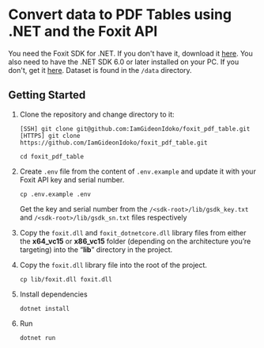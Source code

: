 # Convert data to PDF Tables using .NET and  the Foxit API

You need the Foxit SDK for .NET. If you don't have it, download it [here](https://developers.foxit.com/download/). You also need to have the .NET SDK 6.0 or later installed on your PC. If you don't, get it [here](https://dotnet.microsoft.com/en-us/download/dotnet/6.0). Dataset is found in the `/data` directory.

## Getting Started

1. Clone the repository and change directory to it: 

   ```shell
   [SSH] git clone git@github.com:IamGideonIdoko/foxit_pdf_table.git
   [HTTPS] git clone https://github.com/IamGideonIdoko/foxit_pdf_table.git
   
   cd foxit_pdf_table
   ```

2. Create `.env` file from the content of `.env.example` and update it with your Foxit API key and serial number.

   ```shell
   cp .env.example .env
   ```

   Get the key and serial number from the `/<sdk-root>/lib/gsdk_key.txt` and `/<sdk-root>/lib/gsdk_sn.txt` files  respectively

3. Copy the `foxit.dll` and `foxit_dotnetcore.dll` library files from either the  **x64_vc15** or **x86_vc15** folder (depending on the architecture you’re targeting) into the “**lib**” directory in the project.

4. Copy the `foxit.dll` library file into the root of the project.

   ```shell
   cp lib/foxit.dll foxit.dll
   ```

5. Install dependencies

   ```shell
   dotnet install
   ```

6. Run

   ```shell
   dotnet run
   ```

   




